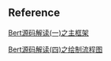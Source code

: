 ## Reference

[Bert源码解读(一)之主框架](https://www.cnblogs.com/gczr/p/12382240.html)

[Bert源码解读(四)之绘制流程图](https://www.cnblogs.com/gczr/p/12393925.html)